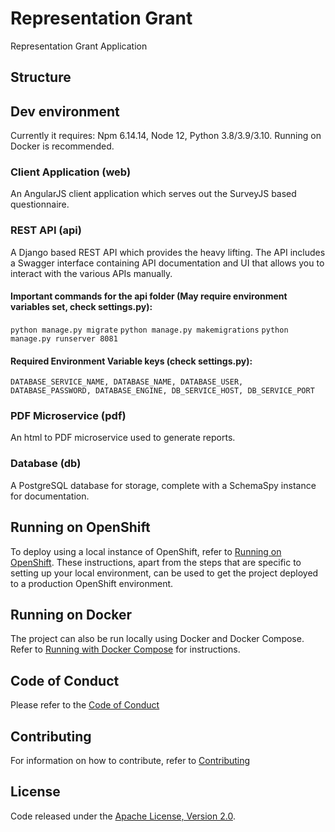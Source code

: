 # Representation Grant 
Representation Grant Application

## Structure

## Dev environment
Currently it requires: Npm 6.14.14, Node 12, Python 3.8/3.9/3.10. Running on Docker is recommended.

### Client Application (web)
An AngularJS client application which serves out the SurveyJS based questionnaire.

###	REST API (api)
A Django based REST API which provides the heavy lifting.  The API includes a Swagger interface containing API documentation and UI that allows you to interact with the various APIs manually.

#### Important commands for the api folder (May require environment variables set, check settings.py):
`python manage.py migrate`
`python manage.py makemigrations`
`python manage.py runserver 8081`

#### Required Environment Variable keys (check settings.py):
`DATABASE_SERVICE_NAME, DATABASE_NAME, DATABASE_USER, DATABASE_PASSWORD, DATABASE_ENGINE, DB_SERVICE_HOST, DB_SERVICE_PORT`

### PDF Microservice (pdf)
An html to PDF microservice used to generate reports.

###	Database (db)
A PostgreSQL database for storage, complete with a SchemaSpy instance for documentation.

## Running on OpenShift

To deploy using a local instance of OpenShift, refer to [Running on OpenShift](./RunningOnOpenShift.md).  These instructions, apart from the steps that are specific to setting up your local environment, can be used to get the project deployed to a production OpenShift environment.

## Running on Docker

The project can also be run locally using Docker and Docker Compose.  Refer to [Running with Docker Compose](./docker/README.md) for instructions.


## Code of Conduct

Please refer to the [Code of Conduct](./CODE_OF_CONDUCT.md) 

## Contributing

For information on how to contribute, refer to [Contributing](CONTRIBUTING.md)

## License

Code released under the [Apache License, Version 2.0](./LICENSE).
